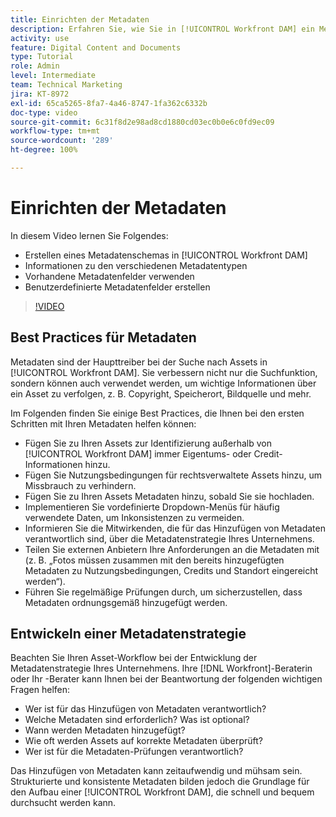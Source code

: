 ```yaml
---
title: Einrichten der Metadaten
description: Erfahren Sie, wie Sie in [!UICONTROL Workfront DAM] ein Metadatenschema erstellen, die verschiedenen Metadatentypen verstehen, vorhandene Metadatenfelder verwenden und vieles mehr.
activity: use
feature: Digital Content and Documents
type: Tutorial
role: Admin
level: Intermediate
team: Technical Marketing
jira: KT-8972
exl-id: 65ca5265-8fa7-4a46-8747-1fa362c6332b
doc-type: video
source-git-commit: 6c31f8d2e98ad8cd1880cd03ec0b0e6c0fd9ec09
workflow-type: tm+mt
source-wordcount: '289'
ht-degree: 100%

---
```


# Einrichten der Metadaten

In diesem Video lernen Sie Folgendes:

* Erstellen eines Metadatenschemas in [!UICONTROL Workfront DAM]
* Informationen zu den verschiedenen Metadatentypen
* Vorhandene Metadatenfelder verwenden
* Benutzerdefinierte Metadatenfelder erstellen

>[!VIDEO](https://video.tv.adobe.com/v/335235/?quality=12&learn=on)

## Best Practices für Metadaten

Metadaten sind der Haupttreiber bei der Suche nach Assets in [!UICONTROL Workfront DAM]. Sie verbessern nicht nur die Suchfunktion, sondern können auch verwendet werden, um wichtige Informationen über ein Asset zu verfolgen, z. B. Copyright, Speicherort, Bildquelle und mehr.

Im Folgenden finden Sie einige Best Practices, die Ihnen bei den ersten Schritten mit Ihren Metadaten helfen können:

* Fügen Sie zu Ihren Assets zur Identifizierung außerhalb von [!UICONTROL Workfront DAM] immer Eigentums- oder Credit-Informationen hinzu.
* Fügen Sie Nutzungsbedingungen für rechtsverwaltete Assets hinzu, um Missbrauch zu verhindern.
* Fügen Sie zu Ihren Assets Metadaten hinzu, sobald Sie sie hochladen.
* Implementieren Sie vordefinierte Dropdown-Menüs für häufig verwendete Daten, um Inkonsistenzen zu vermeiden.
* Informieren Sie die Mitwirkenden, die für das Hinzufügen von Metadaten verantwortlich sind, über die Metadatenstrategie Ihres Unternehmens.
* Teilen Sie externen Anbietern Ihre Anforderungen an die Metadaten mit (z. B. „Fotos müssen zusammen mit den bereits hinzugefügten Metadaten zu Nutzungsbedingungen, Credits und Standort eingereicht werden“).
* Führen Sie regelmäßige Prüfungen durch, um sicherzustellen, dass Metadaten ordnungsgemäß hinzugefügt werden.

## Entwickeln einer Metadatenstrategie

Beachten Sie Ihren Asset-Workflow bei der Entwicklung der Metadatenstrategie Ihres Unternehmens. Ihre [!DNL Workfront]-Beraterin oder Ihr -Berater kann Ihnen bei der Beantwortung der folgenden wichtigen Fragen helfen:

* Wer ist für das Hinzufügen von Metadaten verantwortlich?
* Welche Metadaten sind erforderlich? Was ist optional?
* Wann werden Metadaten hinzugefügt?
* Wie oft werden Assets auf korrekte Metadaten überprüft?
* Wer ist für die Metadaten-Prüfungen verantwortlich?

Das Hinzufügen von Metadaten kann zeitaufwendig und mühsam sein. Strukturierte und konsistente Metadaten bilden jedoch die Grundlage für den Aufbau einer [!UICONTROL Workfront DAM], die schnell und bequem durchsucht werden kann.
